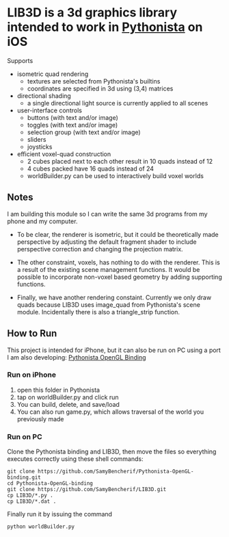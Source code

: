 # **LIB3D** is a 3d graphics library intended to work in [Pythonista](http://omz-software.com/pythonista/) on iOS

Supports

* isometric quad rendering
    * textures are selected from Pythonista's builtins
    * coordinates are specified in 3d using (3,4) matrices
* directional shading
    * a single directional light source is currently applied to all scenes
* user-interface controls
    * buttons (with text and/or image)
    * toggles (with text and/or image)
    * selection group (with text and/or image)
    * sliders
    * joysticks
* efficient voxel-quad construction
    * 2 cubes placed next to each other result in 10 quads instead of 12
    * 4 cubes packed have 16 quads instead of 24
    * worldBuilder.py can be used to interactively build voxel worlds

## Notes

I am building this module so I can write the same 3d programs from my phone and my computer.  

* To be clear, the renderer is isometric, but it could be theoretically made perspective by adjusting the default fragment shader to include perspective correction and changing the projection matrix.

* The other constraint, voxels, has nothing to do with the renderer. This is a result of the existing scene management functions. It would be possible to incorporate non-voxel based geometry by adding supporting functions.

* Finally, we have another rendering constaint. Currently we only draw quads because LIB3D uses image_quad from Pythonista's scene module. Incidentally there is also a triangle_strip function.

## How to Run

This project is intended for iPhone, but it can also be run on PC using a port I am also developing:
    [Pythonista OpenGL Binding](https://github.com/SamyBencherif/Pythonista-OpenGL-binding)

### Run on iPhone

1. open this folder in Pythonista
1. tap on worldBuilder.py and click run
1. You can build, delete, and save/load
1. You can also run game.py, which allows traversal of the world you previously made

### Run on PC

Clone the Pythonista binding and LIB3D, then move the files so everything executes correctly using these shell commands:
```
git clone https://github.com/SamyBencherif/Pythonista-OpenGL-binding.git
cd Pythonista-OpenGL-binding
git clone https://github.com/SamyBencherif/LIB3D.git
cp LIB3D/*.py .
cp LIB3D/*.dat .
```

Finally run it by issuing the command
```
python worldBuilder.py
```
